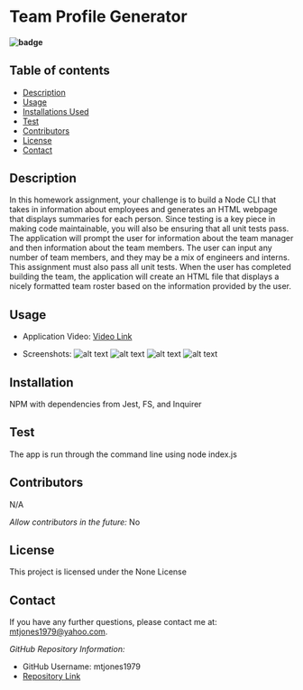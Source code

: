 # Team Profile Generator

  #### ![badge](https://img.shields.io/badge/License-None-blue.svg)
  
  ## Table of contents
  
  * [Description](#Description)
  * [Usage](#Usage)
  * [Installations Used](#Installation)
  * [Test](#Test)
  * [Contributors](#Contributors)
  * [License](#License)
  * [Contact](#Contact) 
  
  ## Description 
  In this homework assignment, your challenge is to build a Node CLI that takes in information about employees and generates an HTML webpage that displays summaries for each person. Since testing is a key piece in making code maintainable, you will also be ensuring that all unit tests pass. The application will prompt the user for information about the team manager and then information about the team members. The user can input any number of team members, and they may be a mix of engineers and interns. This assignment must also pass all unit tests. When the user has completed building the team, the application will create an HTML file that displays a nicely formatted team roster based on the information provided by the user.

  ## Usage
  
  * Application Video:
  [Video Link](https://drive.google.com/file/d/1zI8VcRUQJQ33mHtiS3WIXN18_sAI_pig/view)
  
  * Screenshots:
  ![alt text](https://user-images.githubusercontent.com/74076318/111055434-6bb6a180-843b-11eb-95a7-431e981888ba.png)
  ![alt text](https://user-images.githubusercontent.com/74076318/111055314-52f9bc00-843a-11eb-9887-dc73d738e46a.png)
  ![alt text](https://user-images.githubusercontent.com/74076318/111055354-9f44fc00-843a-11eb-851e-6419dc7931bb.png)
  ![alt text](https://user-images.githubusercontent.com/74076318/111080052-a1ef3200-84ca-11eb-8d8f-e7a19919242e.png)

  ## Installation
  NPM with dependencies from Jest, FS, and Inquirer

  ## Test
  The app is run through the command line using node index.js
  
  ## Contributors
  N/A
  
  *Allow contributors in the future:* 
  No
  
  ## License
  This project is licensed under the None License
    
  ## Contact
  If you have any further questions, please contact me at: mtjones1979@yahoo.com.
    
  *GitHub Repository Information:*
  * GitHub Username: mtjones1979
  * [Repository Link](https://github.com/mtjones1979/Team-Profile-Generator)
  
